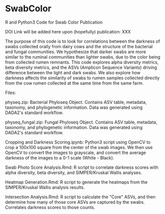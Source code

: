 # SwabColor
R and Python3 Code for Swab Color Publication

DOI Link will be added here upon (hopefully) publication: XXX

The purpose of this code is to look for correlations between the darkness of swabs collected orally from dairy cows and the structure of the bacterial and fungal communities. We hypothesize that darker swabs are more similar to the ruminal communities than lighter swabs, due to the color being from collected rumen remnants. This code explores alpha diversity metrics, beta diversity metrics, and the ASVs (Amplicon Sequence Variants) driving difference between the light and dark swabs. We also explore how darkness affects the similarity of swabs to rumen samples collected directly from the cow rumen collected at the same time from the same farm.

Files:

physeq.zip: Bacterial Phyloseq Object. Contains ASV table, metadata, taxonomy, and phylogenetic information. Data was generated using DADA2's standard workflow.

physeq_fungal.zip: Fungal Phyloseq Object. Contains ASV table, metadata, taxonomy, and phylogenetic information. Data was generated using DADA2's standard workflow.

Cropping and Darkness Scoring.ipynb: Python3 script using OpenCV to crop a 100x100 square from the center of the swab images. We then use OpenCV to convert the images to grayscale, and convert the average darkness of the images to a 0-1 scale (White - Black).

Swab Photo Score Analysis.Rmd: R script to correlate darkness scores with alpha diversity, beta diversity, and SIMPER/Kruskal Wallis analyses.

Heatmap Generation.Rmd: R script to generate the heatmaps from the SIMPER/Kruskal Wallis analysis results.

Intersection Analysis.Rmd: R script to calculate the "Core" ASVs, and then determine how many of those core ASVs are captured by the swabs. Correlates darkness scores to those counts.
